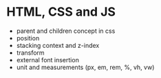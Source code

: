 # HTML, CSS and JS

- parent and children concept in css
- position
- stacking context and z-index
- transform
- external font insertion
- unit and measurements (px, em, rem, %, vh, vw)
